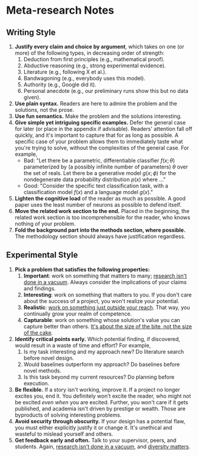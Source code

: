 # Meta-research Notes

## Writing Style

1. **Justify every claim and choice by argument**, which takes on one (or more) of the following types, in decreasing order of strength:
   1. Deduction from first principles (e.g., mathematical proof).
   2. Abductive reasoning (e.g., strong experimental evidence).
   3. Literature (e.g., following X et al.).
   4. Bandwagoning (e.g., everybody uses this model).
   5. Authority (e.g., Google did it).
   6. Personal anecdote (e.g., our preliminary runs show this but no data given).
2. **Use plain syntax.** Readers are here to admire the problem and the solutions, not the prose.
3. **Use fun semantics.** Make the problem and the solutions interesting.
4. **Give simple yet intriguing specific examples.** Defer the general case for later (or place in the appendix if advisable). Readers' attention fall off quickly, and it's important to capture that for as long as possible. A specific case of your problem allows them to immediately taste what you're trying to solve, without the complexities of the general case. For example,
   - Bad: "Let there be a parametric, differentiable classifier $f(x; \theta)$ parameterized by (a possibly infinite number of parameters) $\theta$ over the set of reals. Let there be a generative model $g(x; \phi)$ for the nondegenerate data probability distribution $p(x)$ where ..."
   - Good: "Consider the specific text classification task, with a classification model $f(x)$ and a language model $g(x)$."
5. **Lighten the cognitive load** of the reader as much as possible. A good paper uses the least number of neurons as possible to defend itself.
6. **Move the related work section to the end.** Placed in the beginning, the related work section is too incomprehensible for the reader, who knows nothing of your problem.
7. **Fold the background part into the methods section, where possible.** The methodology section should always have justification regardless.

## Experimental Style

1. **Pick a problem that satisfies the following properties:** 
   1. **Important**: work on something that matters to many; [research isn't done in a vacuum](https://www.goodreads.com/en/book/show/15731248-the-ph-d-grind). Always consider the implications of your claims and findings.
   2. **Interesting**: work on something that matters to you. If you don't care about the success of a project, you won't realize your potential.
   3. **Realistic**: [work on something just outside your reach](https://terrytao.wordpress.com/career-advice/continually-aim-just-beyond-your-current-range/). That way, you continually grow your realm of competence.
   4. **Capturable**: work on something whose solution's value you can capture better than others. [It's about the size of the bite, not the size of the cake](https://www.amazon.com/Zero-One-Notes-Startups-Future/dp/0804139296).
2. **Identify critical points early.** Which potential finding, if discovered, would result in a waste of time and effort? For example,
   1. Is my task interesting and my approach new? Do literature search before novel design.
   2. Would baselines outperform my approach? Do baselines before novel methods.
   3. Is this task beyond my current resources? Do planning before execution.
3. **Be flexible.** If a story isn't working, improve it. If a project no longer excites you, end it. You definitely won't excite the reader, who might not be excited _even when_ you are excited. Further, you won't care if it gets published, and academia isn't driven by prestige or wealth. Those are byproducts of solving interesting problems.
4. **Avoid security through obscurity.** If your design has a potential flaw, you must either explicitly justify it or change it. It's unethical and wasteful to mislead yourself and others.
5. **Get feedback early and often.** Talk to your supervisor, peers, and students. Again, [research isn't done in a vacuum](https://www.goodreads.com/en/book/show/15731248-the-ph-d-grind), and [diversity matters](https://hbr.org/2017/03/teams-solve-problems-faster-when-theyre-more-cognitively-diverse).